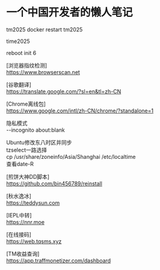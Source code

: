 # 一个中国开发者的懒人笔记
</p>
tm2025
docker restart tm2025

time2025

reboot
init 6

[浏览器指纹检测]</br>
https://www.browserscan.net

[谷歌翻译]</br>
https://translate.google.com/?sl=en&tl=zh-CN

[Chrome离线包]</br>
https://www.google.com/intl/zh-CN/chrome/?standalone=1

隐私模式</br>
 --incognito about:blank

Ubuntu修改东八时区并同步</br>
tzselect一路选择</br>
cp /usr/share/zoneinfo/Asia/Shanghai /etc/localtime</br>
查看date-R

[煎饼大神DD脚本]</br>
https://github.com/bin456789/reinstall

[秋水逸冰]</br>
https://teddysun.com

[IEPL中转]</br>
https://nnr.moe

[在线接码]</br>
https://web.tqsms.xyz

[TM收益查询]</br>
https://app.traffmonetizer.com/dashboard
